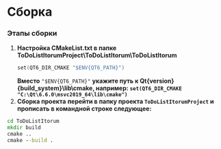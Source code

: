 # **Сборка**
### **Этапы сборки**
1) **Настройка CMakeList.txt в папке ToDoListItorumProject\ToDoListItorum\ToDoListItorum**
   ```C++
   set(QT6_DIR_CMAKE "$ENV{QT6_PATH}")
   ```
   **Вместо** ```"$ENV{QT6_PATH}"``` **укажите путь к Qt\{version}\{build_system}\lib\cmake, например: ```set(QT6_DIR_CMAKE "C:\Qt\6.6.0\msvc2019_64\lib\cmake")```** 
2) **Сборка проекта**
   **перейти в папку проекта ```ToDoListItorumProject``` и прописать в командной строке следующее:** 
```cmd
cd ToDoListItorum
mkdir build
cmake ..
cmake --build .
```
